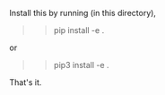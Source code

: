 Install this by running (in this directory),

>> pip install -e .

or

>> pip3 install -e .

That's it.
